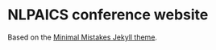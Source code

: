 # NLPAICS conference website

Based on the [Minimal Mistakes Jekyll theme](https://github.com/mmistakes/minimal-mistakes).
